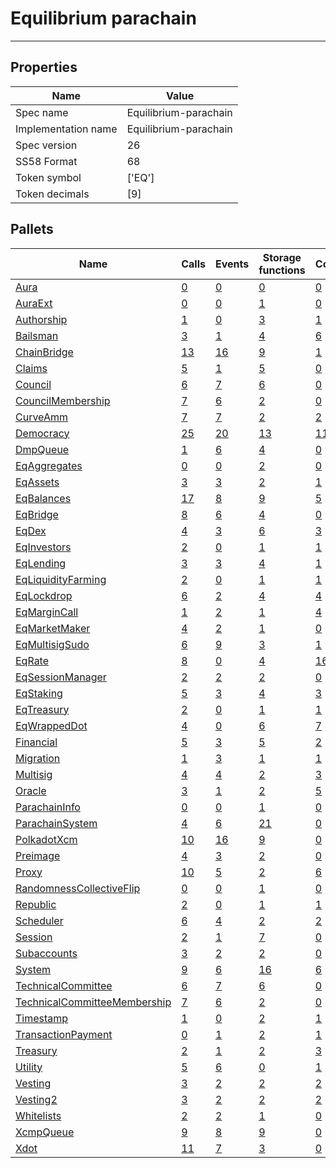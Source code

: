 # Equilibrium parachain

---------

## Properties
| Name | Value |
| -------- | -------- |
| Spec name     | Equilibrium-parachain     |
| Implementation name     | Equilibrium-parachain     |
| Spec version     | 26     |
| SS58 Format     | 68     |
| Token symbol      | ['EQ']     |
| Token decimals      | [9]     |

## Pallets
| Name | Calls | Events | Storage functions | Constants | Errors |
| -------- | -------- | -------- | -------- | -------- | -------- |
| [Aura](aura.md) | [0](aura.md#calls) | [0](aura.md#events) | [0](aura.md#storage-functions) | [0](aura.md#constants) | [0](aura.md#errors) |
| [AuraExt](auraext.md) | [0](auraext.md#calls) | [0](auraext.md#events) | [1](auraext.md#storage-functions) | [0](auraext.md#constants) | [0](auraext.md#errors) |
| [Authorship](authorship.md) | [1](authorship.md#calls) | [0](authorship.md#events) | [3](authorship.md#storage-functions) | [1](authorship.md#constants) | [7](authorship.md#errors) |
| [Bailsman](bailsman.md) | [3](bailsman.md#calls) | [1](bailsman.md#events) | [4](bailsman.md#storage-functions) | [6](bailsman.md#constants) | [12](bailsman.md#errors) |
| [ChainBridge](chainbridge.md) | [13](chainbridge.md#calls) | [16](chainbridge.md#events) | [9](chainbridge.md#storage-functions) | [1](chainbridge.md#constants) | [19](chainbridge.md#errors) |
| [Claims](claims.md) | [5](claims.md#calls) | [1](claims.md#events) | [5](claims.md#storage-functions) | [0](claims.md#constants) | [8](claims.md#errors) |
| [Council](council.md) | [6](council.md#calls) | [7](council.md#events) | [6](council.md#storage-functions) | [0](council.md#constants) | [10](council.md#errors) |
| [CouncilMembership](councilmembership.md) | [7](councilmembership.md#calls) | [6](councilmembership.md#events) | [2](councilmembership.md#storage-functions) | [0](councilmembership.md#constants) | [3](councilmembership.md#errors) |
| [CurveAmm](curveamm.md) | [7](curveamm.md#calls) | [7](curveamm.md#events) | [2](curveamm.md#storage-functions) | [2](curveamm.md#constants) | [11](curveamm.md#errors) |
| [Democracy](democracy.md) | [25](democracy.md#calls) | [20](democracy.md#events) | [13](democracy.md#storage-functions) | [11](democracy.md#constants) | [29](democracy.md#errors) |
| [DmpQueue](dmpqueue.md) | [1](dmpqueue.md#calls) | [6](dmpqueue.md#events) | [4](dmpqueue.md#storage-functions) | [0](dmpqueue.md#constants) | [2](dmpqueue.md#errors) |
| [EqAggregates](eqaggregates.md) | [0](eqaggregates.md#calls) | [0](eqaggregates.md#events) | [2](eqaggregates.md#storage-functions) | [0](eqaggregates.md#constants) | [0](eqaggregates.md#errors) |
| [EqAssets](eqassets.md) | [3](eqassets.md#calls) | [3](eqassets.md#events) | [2](eqassets.md#storage-functions) | [1](eqassets.md#constants) | [11](eqassets.md#errors) |
| [EqBalances](eqbalances.md) | [17](eqbalances.md#calls) | [8](eqbalances.md#events) | [9](eqbalances.md#storage-functions) | [5](eqbalances.md#constants) | [21](eqbalances.md#errors) |
| [EqBridge](eqbridge.md) | [8](eqbridge.md#calls) | [6](eqbridge.md#events) | [4](eqbridge.md#storage-functions) | [0](eqbridge.md#constants) | [9](eqbridge.md#errors) |
| [EqDex](eqdex.md) | [4](eqdex.md#calls) | [3](eqdex.md#events) | [6](eqdex.md#storage-functions) | [3](eqdex.md#constants) | [13](eqdex.md#errors) |
| [EqInvestors](eqinvestors.md) | [2](eqinvestors.md#calls) | [0](eqinvestors.md#events) | [1](eqinvestors.md#storage-functions) | [1](eqinvestors.md#constants) | [2](eqinvestors.md#errors) |
| [EqLending](eqlending.md) | [3](eqlending.md#calls) | [3](eqlending.md#events) | [4](eqlending.md#storage-functions) | [1](eqlending.md#constants) | [8](eqlending.md#errors) |
| [EqLiquidityFarming](eqliquidityfarming.md) | [2](eqliquidityfarming.md#calls) | [0](eqliquidityfarming.md#events) | [1](eqliquidityfarming.md#storage-functions) | [1](eqliquidityfarming.md#constants) | [2](eqliquidityfarming.md#errors) |
| [EqLockdrop](eqlockdrop.md) | [6](eqlockdrop.md#calls) | [2](eqlockdrop.md#events) | [4](eqlockdrop.md#storage-functions) | [4](eqlockdrop.md#constants) | [5](eqlockdrop.md#errors) |
| [EqMarginCall](eqmargincall.md) | [1](eqmargincall.md#calls) | [2](eqmargincall.md#events) | [1](eqmargincall.md#storage-functions) | [4](eqmargincall.md#constants) | [1](eqmargincall.md#errors) |
| [EqMarketMaker](eqmarketmaker.md) | [4](eqmarketmaker.md#calls) | [2](eqmarketmaker.md#events) | [1](eqmarketmaker.md#storage-functions) | [0](eqmarketmaker.md#constants) | [1](eqmarketmaker.md#errors) |
| [EqMultisigSudo](eqmultisigsudo.md) | [6](eqmultisigsudo.md#calls) | [9](eqmultisigsudo.md#events) | [3](eqmultisigsudo.md#storage-functions) | [1](eqmultisigsudo.md#constants) | [8](eqmultisigsudo.md#errors) |
| [EqRate](eqrate.md) | [8](eqrate.md#calls) | [0](eqrate.md#events) | [4](eqrate.md#storage-functions) | [16](eqrate.md#constants) | [11](eqrate.md#errors) |
| [EqSessionManager](eqsessionmanager.md) | [2](eqsessionmanager.md#calls) | [2](eqsessionmanager.md#events) | [2](eqsessionmanager.md#storage-functions) | [0](eqsessionmanager.md#constants) | [3](eqsessionmanager.md#errors) |
| [EqStaking](eqstaking.md) | [5](eqstaking.md#calls) | [3](eqstaking.md#events) | [4](eqstaking.md#storage-functions) | [3](eqstaking.md#constants) | [6](eqstaking.md#errors) |
| [EqTreasury](eqtreasury.md) | [2](eqtreasury.md#calls) | [0](eqtreasury.md#events) | [1](eqtreasury.md#storage-functions) | [1](eqtreasury.md#constants) | [2](eqtreasury.md#errors) |
| [EqWrappedDot](eqwrappeddot.md) | [4](eqwrappeddot.md#calls) | [0](eqwrappeddot.md#events) | [6](eqwrappeddot.md#storage-functions) | [7](eqwrappeddot.md#constants) | [9](eqwrappeddot.md#errors) |
| [Financial](financial.md) | [5](financial.md#calls) | [3](financial.md#events) | [5](financial.md#storage-functions) | [2](financial.md#constants) | [11](financial.md#errors) |
| [Migration](migration.md) | [1](migration.md#calls) | [3](migration.md#events) | [1](migration.md#storage-functions) | [1](migration.md#constants) | [1](migration.md#errors) |
| [Multisig](multisig.md) | [4](multisig.md#calls) | [4](multisig.md#events) | [2](multisig.md#storage-functions) | [3](multisig.md#constants) | [14](multisig.md#errors) |
| [Oracle](oracle.md) | [3](oracle.md#calls) | [1](oracle.md#events) | [2](oracle.md#storage-functions) | [5](oracle.md#constants) | [10](oracle.md#errors) |
| [ParachainInfo](parachaininfo.md) | [0](parachaininfo.md#calls) | [0](parachaininfo.md#events) | [1](parachaininfo.md#storage-functions) | [0](parachaininfo.md#constants) | [0](parachaininfo.md#errors) |
| [ParachainSystem](parachainsystem.md) | [4](parachainsystem.md#calls) | [6](parachainsystem.md#events) | [21](parachainsystem.md#storage-functions) | [0](parachainsystem.md#constants) | [8](parachainsystem.md#errors) |
| [PolkadotXcm](polkadotxcm.md) | [10](polkadotxcm.md#calls) | [16](polkadotxcm.md#events) | [9](polkadotxcm.md#storage-functions) | [0](polkadotxcm.md#constants) | [13](polkadotxcm.md#errors) |
| [Preimage](preimage.md) | [4](preimage.md#calls) | [3](preimage.md#events) | [2](preimage.md#storage-functions) | [0](preimage.md#constants) | [6](preimage.md#errors) |
| [Proxy](proxy.md) | [10](proxy.md#calls) | [5](proxy.md#events) | [2](proxy.md#storage-functions) | [6](proxy.md#constants) | [8](proxy.md#errors) |
| [RandomnessCollectiveFlip](randomnesscollectiveflip.md) | [0](randomnesscollectiveflip.md#calls) | [0](randomnesscollectiveflip.md#events) | [1](randomnesscollectiveflip.md#storage-functions) | [0](randomnesscollectiveflip.md#constants) | [0](randomnesscollectiveflip.md#errors) |
| [Republic](republic.md) | [2](republic.md#calls) | [0](republic.md#events) | [1](republic.md#storage-functions) | [1](republic.md#constants) | [2](republic.md#errors) |
| [Scheduler](scheduler.md) | [6](scheduler.md#calls) | [4](scheduler.md#events) | [2](scheduler.md#storage-functions) | [2](scheduler.md#constants) | [4](scheduler.md#errors) |
| [Session](session.md) | [2](session.md#calls) | [1](session.md#events) | [7](session.md#storage-functions) | [0](session.md#constants) | [5](session.md#errors) |
| [Subaccounts](subaccounts.md) | [3](subaccounts.md#calls) | [2](subaccounts.md#events) | [2](subaccounts.md#storage-functions) | [0](subaccounts.md#constants) | [7](subaccounts.md#errors) |
| [System](system.md) | [9](system.md#calls) | [6](system.md#events) | [16](system.md#storage-functions) | [6](system.md#constants) | [6](system.md#errors) |
| [TechnicalCommittee](technicalcommittee.md) | [6](technicalcommittee.md#calls) | [7](technicalcommittee.md#events) | [6](technicalcommittee.md#storage-functions) | [0](technicalcommittee.md#constants) | [10](technicalcommittee.md#errors) |
| [TechnicalCommitteeMembership](technicalcommitteemembership.md) | [7](technicalcommitteemembership.md#calls) | [6](technicalcommitteemembership.md#events) | [2](technicalcommitteemembership.md#storage-functions) | [0](technicalcommitteemembership.md#constants) | [3](technicalcommitteemembership.md#errors) |
| [Timestamp](timestamp.md) | [1](timestamp.md#calls) | [0](timestamp.md#events) | [2](timestamp.md#storage-functions) | [1](timestamp.md#constants) | [0](timestamp.md#errors) |
| [TransactionPayment](transactionpayment.md) | [0](transactionpayment.md#calls) | [1](transactionpayment.md#events) | [2](transactionpayment.md#storage-functions) | [1](transactionpayment.md#constants) | [0](transactionpayment.md#errors) |
| [Treasury](treasury.md) | [2](treasury.md#calls) | [1](treasury.md#events) | [2](treasury.md#storage-functions) | [3](treasury.md#constants) | [5](treasury.md#errors) |
| [Utility](utility.md) | [5](utility.md#calls) | [6](utility.md#events) | [0](utility.md#storage-functions) | [1](utility.md#constants) | [1](utility.md#errors) |
| [Vesting](vesting.md) | [3](vesting.md#calls) | [2](vesting.md#events) | [2](vesting.md#storage-functions) | [2](vesting.md#constants) | [5](vesting.md#errors) |
| [Vesting2](vesting2.md) | [3](vesting2.md#calls) | [2](vesting2.md#events) | [2](vesting2.md#storage-functions) | [2](vesting2.md#constants) | [5](vesting2.md#errors) |
| [Whitelists](whitelists.md) | [2](whitelists.md#calls) | [2](whitelists.md#events) | [1](whitelists.md#storage-functions) | [0](whitelists.md#constants) | [2](whitelists.md#errors) |
| [XcmpQueue](xcmpqueue.md) | [9](xcmpqueue.md#calls) | [8](xcmpqueue.md#events) | [9](xcmpqueue.md#storage-functions) | [0](xcmpqueue.md#constants) | [5](xcmpqueue.md#errors) |
| [Xdot](xdot.md) | [11](xdot.md#calls) | [7](xdot.md#events) | [3](xdot.md#storage-functions) | [0](xdot.md#constants) | [33](xdot.md#errors) |